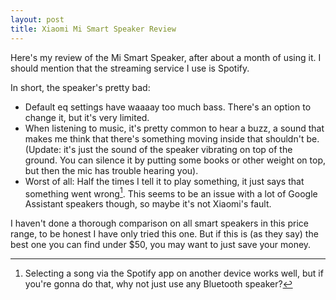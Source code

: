 ```yaml
---
layout: post
title: Xiaomi Mi Smart Speaker Review
---
```


Here's my review of the Mi Smart Speaker, after about a month of using it.
I should mention that the streaming service I use is Spotify.

In short, the speaker's pretty bad:

- Default eq settings have waaaay too much bass. There's an option to change it, but it's very limited.
- When listening to music, it's pretty common to hear a buzz, a sound that makes me think that there's something moving inside that shouldn't be.
  (Update: it's just the sound of the speaker vibrating on top of the ground. You can silence it by putting some books or other weight on top, but then the mic has trouble hearing you).
- Worst of all: Half the times I tell it to play something, it just says that something went wrong[^1]. This seems to be an issue with a lot of Google Assistant speakers though, so maybe it's not Xiaomi's fault.

I haven't done a thorough comparison on all smart speakers in this price range, to be honest I have only tried this one. But if this is (as they say) the best one you can find under $50, you may want to just save your money.

[^1]: Selecting a song via the Spotify app on another device works well, but if you're gonna do that, why not just use any Bluetooth speaker?
